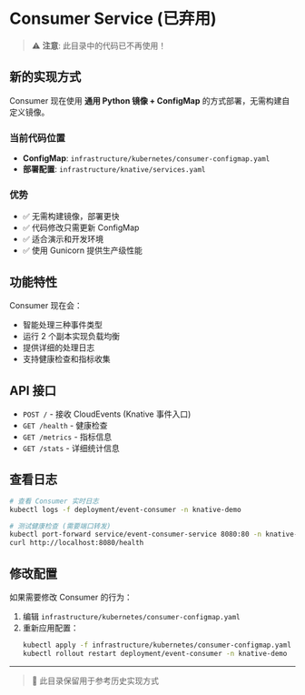 # Consumer Service (已弃用)

> ⚠️ **注意**: 此目录中的代码已不再使用！

## 新的实现方式

Consumer 现在使用 **通用 Python 镜像 + ConfigMap** 的方式部署，无需构建自定义镜像。

### 当前代码位置
- **ConfigMap**: `infrastructure/kubernetes/consumer-configmap.yaml`
- **部署配置**: `infrastructure/knative/services.yaml`

### 优势
- ✅ 无需构建镜像，部署更快
- ✅ 代码修改只需更新 ConfigMap
- ✅ 适合演示和开发环境
- ✅ 使用 Gunicorn 提供生产级性能

## 功能特性

Consumer 现在会：
- 智能处理三种事件类型
- 运行 2 个副本实现负载均衡
- 提供详细的处理日志
- 支持健康检查和指标收集

## API 接口

- `POST /` - 接收 CloudEvents (Knative 事件入口)
- `GET /health` - 健康检查
- `GET /metrics` - 指标信息
- `GET /stats` - 详细统计信息

## 查看日志

```bash
# 查看 Consumer 实时日志
kubectl logs -f deployment/event-consumer -n knative-demo

# 测试健康检查 (需要端口转发)
kubectl port-forward service/event-consumer-service 8080:80 -n knative-demo
curl http://localhost:8080/health
```

## 修改配置

如果需要修改 Consumer 的行为：

1. 编辑 `infrastructure/kubernetes/consumer-configmap.yaml`
2. 重新应用配置：
   ```bash
   kubectl apply -f infrastructure/kubernetes/consumer-configmap.yaml
   kubectl rollout restart deployment/event-consumer -n knative-demo
   ```

---

> 📝 此目录保留用于参考历史实现方式 